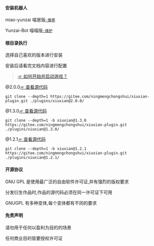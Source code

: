 #### 安装机器人

miao-yunzai 喵崽版[`☞推荐`](https://gitee.com/yoimiya-kokomi/Miao-Yunzai)

Yunzai-Bot 喵喵版[`☞维护`](https://gitee.com/yoimiya-kokomi/Yunzai-Bot)

#### 根目录执行

选择自己喜欢的版本进行安装

安装后请看完文档内容进行配置

> [☞ 如何开始并启动游戏？](./README_admin.md)

@2.0.0[☞ 查看源代码](https://gitee.com/ningmengchongshui/xiuxian-plugin/tree/main)

```
git clone --depth=1 https://gitee.com/ningmengchongshui/xiuxian-plugin.git ./plugins/xiuxian@2.0.0/
```

@1.3.0[☞ 查看源代码](https://gitee.com/ningmengchongshui/xiuxian-plugin/tree/xiuxian@1.3.0)

```
git clone --depth=1 -b xiuxian@1.3.0 https://gitee.com/ningmengchongshui/xiuxian-plugin.git ./plugins/xiuxian@1.3.0/
```

@1.2.1[☞ 查看源代码](https://gitee.com/ningmengchongshui/xiuxian-plugin/tree/xiuxian@1.2.1)

```
git clone --depth=1 -b xiuxian@1.2.1 https://gitee.com/ningmengchongshui/xiuxian-plugin.git ./plugins/xiuxian@1.2.1/
```

#### 开源协议

GNU GPL 是使用最广泛的自由软件许可证,并有强烈的版权要求

分发衍生作品时,作品的源代码必须在同一许可证下可用

GNUGPL 有多种变体,每个变体都有不同的要求

#### 免责声明

请勿用于任何以盈利为目的的场景

任何商业目的皆要授权许可证
